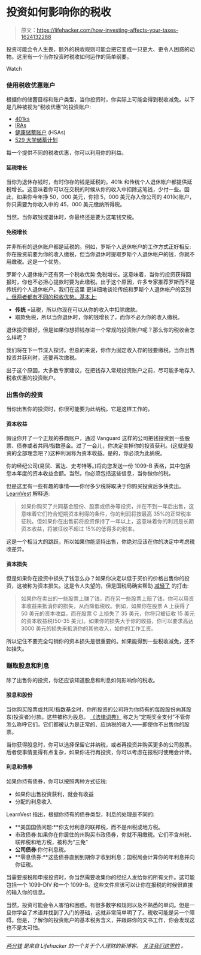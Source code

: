 # 投资如何影响你的税收

> 原文：<https://lifehacker.com/how-investing-affects-your-taxes-1624132288>

投资可能会令人生畏，额外的税收规则可能会把它变成一只更大、更令人困惑的动物。这里有一个当你投资时税收如何运作的简单纲要。

Watch

### 使用税收优惠账户

根据你的储蓄目标和账户类型，当你投资时，你实际上可能会得到税收减免。以下是几种被视为“税收优惠”的投资账户:

*   [401ks](http://twocents.lifehacker.com/a-beginner-s-guide-to-starting-a-401-k-1592233003)
*   [IRAs](http://twocents.lifehacker.com/a-beginner-s-guide-to-opening-an-ira-1607498930)
*   [健康储蓄账户](http://lifehacker.com/what-is-a-health-savings-account-and-should-i-use-one-5860805) (HSAs)
*   [529 大学储蓄计划](http://lifehacker.com/prepay-for-college-with-a-529-plan-to-save-on-tuition-1462205386)

每一个提供不同的税收优惠，你可以利用你的利益。

#### 延税增长

当你为退休存钱时，有时你存的钱是延税的。401k 和传统个人退休帐户都提供延税增长。这意味着你可以在交税的时候从你的收入中扣除这笔钱，少付一些。因此，如果你今年挣 50，000 美元，你把 5，000 美元存入你公司的 401(k)账户，你只需要为你收入中的 45，000 美元缴纳所得税。

当然，当你取钱或退休时，你最终还是要为这笔钱交税。

#### 免税增长

并非所有的退休账户都是延税的。例如，罗斯个人退休帐户的工作方式正好相反:你在投资前要为你的收入缴税，但当你退休时提取罗斯个人退休帐户的钱，你就不用缴税。这是一个优势。

罗斯个人退休帐户还有另一个税收优势:免税增长。这意味着，当你的投资获得回报时，你也不必担心提款时要为此缴税。出于这个原因，许多专家推荐罗斯而不是传统的个人退休帐户。我们在这里 更详细地谈论传统和罗斯个人退休帐户的区别 [。但两者都有不同的税收优势。基本上:](http://twocents.lifehacker.com/a-beginner-s-guide-to-opening-an-ira-1607498930)

*   **传统** =延税，所以你现在可以从你的收入中扣除缴款。
*   取款免税，所以当你退休时，你的钱增长了，而你不必为你的收入缴税。

退休投资很好，但是如果你想把钱存进一个常规的投资账户呢？那么你的税收会怎么样呢？

我们将在下一节深入探讨。但总的来说，你作为固定收入存的钱要缴税，当你出售投资并获利时，还要再次缴税。

出于这个原因，大多数专家建议，在把钱存入常规投资账户之前，尽可能多地存入税收优惠的投资账户。

### 出售你的投资

当你出售你的投资时，你很可能要为此纳税。它是这样工作的。

#### 资本收益

假设你开了一个正规的券商账户，通过 Vanguard 这样的公司把钱投资到一些股票、债券或者共同/指数基金。过了一会儿，你决定卖掉你的投资获利。(这就是投资的全部理念吧？)这种利润称为资本收益。是的，你必须为此纳税。

你的经纪公司(易贸、富达、史考特等。)将向您发送一份 1099-B 表格，其中包括您本年度的资本收益金额。当然，你必须包括这些信息，当你做你的税。

但是这里有一些有趣的事情——你付多少税将取决于你购买投资后多快卖出。 [LearnVest](http://www.learnvest.com/knowledge-center/know-the-tax-on-your-investments/) 解释道:

> 如果你购买了共同基金股份、股票或债券等投资，并在不到一年后出售，这意味着它们符合短期资本利得的条件，你的利润将按最高 35%的正常税率征税。但如果你在出售前将投资保持了一年以上，这意味着你的利润是长期资本收益，将被征收不超过 15%的低得多的税率。

这是一个相当大的跳跃，所以如果你能坚持出售，你绝对应该在你的决定中考虑税收差异。

#### 资本损失

但是如果你在投资中损失了钱怎么办？如果你决定以低于买价的价格出售你的投资，这被称为资本损失。这是令人失望的，但是国税局确实帮助 [减轻了](http://www.learnvest.com/knowledge-center/know-the-tax-on-your-investments/) 的打击:

> 如果你在卖出的一些股票上赚了钱，而在另一些股票上赔了钱，你可以用资本收益来抵消你的损失，从而降低税收。例如，如果你在股票 A 上获得了 50 美元的资本收益，而在股票 C 上损失了 35 美元，你将只被征收 15 美元的资本收益税(50-35 美元)。如果你的损失大于你的收益，你可以要求高达 3000 美元的损失来抵消你的其他收入，如你的工作工资。

所以记住不要完全勾销你的资本损失是很重要的。如果能得到一些税收减免，还不如挂失。

### 赚取股息和利息

除了出售你的投资，你还应该知道股息和利息如何影响你的税收。

#### 股息和股份

当你购买股票或共同/指数基金时，你所投资的公司将为你持有的每股股份向其股东(投资者)付款。这些被称为股息。 [《法律词典》](http://thelawdictionary.org/article/will-i-have-to-pay-tax-on-dividends-if-i-reinvest-them-into-buying-more-of-that-stock/) 称之为“定期奖金支付”不管你怎么称呼它们，它们都被认为是正常的、应纳税的收入——即使你不出售你的股票。

当你获得股息时，你可以选择保留它并纳税，或者再投资并购买更多的公司股票。后者使事情变得有点复杂，如果你进行再投资，你可以考虑在报税时使用会计师。

#### 利息和债券

如果你持有债券，你可以按照两种方式征税:

*   如果你出售投资获利，就会有收益
*   分配的利息收入

LearnVest 指出，根据你持有的债券类型，利息的处理是不同的:

*   **美国国债问题:**你支付利息的联邦税，而不是州税或地方税。
*   市政债券:如果你在你居住的州购买市政债券，你就不用缴税。它们不含州税、联邦税和地方税，被称为“三免”
*   **公司债券**:你付利息税。
*   **零息债券:**这些债券直到到期你才收到利息；国税局会计算你的年利息并向你征税。

当需要报税和申报投资时，你当然需要收集你的经纪人发给你的所有文件。这可能包括一个 1099-DIV 和一个 1099-B。这些文件应该可以让你在报税的时候很直接的输入你的信息。

当然，投资可能会令人害怕和困惑。有很多数字和规则以及不熟悉的单词。但是一旦你学会了术语并找到了入门的基础，这就非常简单明了了。税收可能是另一个障碍。但是，了解你的投资账户的基本税务含义，并跟踪你的文书工作，你会发现这也不是太可怕。

* * *

[*两分钱*](http://twocents.lifehacker.com/) *是来自 Lifehacker 的一个关于个人理财的新博客。* [*关注我们这里的*](https://twitter.com/TwoCentsLH) *。*